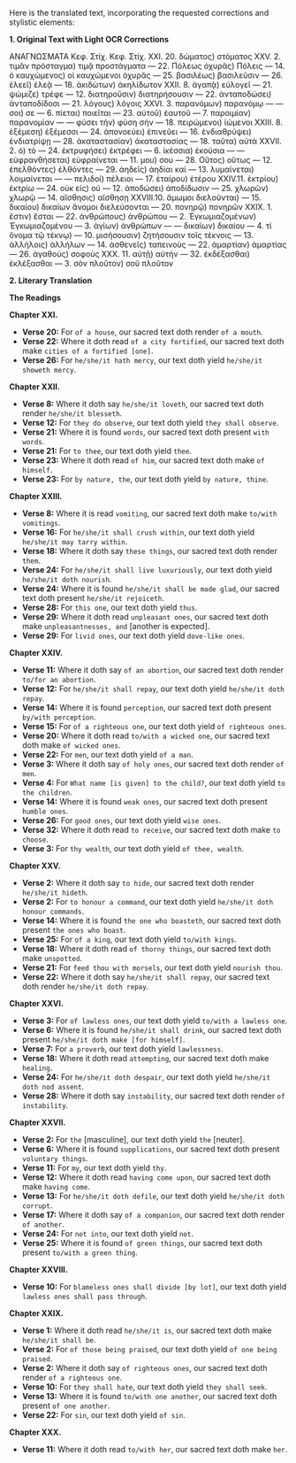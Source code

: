 Here is the translated text, incorporating the requested corrections and stylistic elements:

**1. Original Text with Light OCR Corrections**

ΑΝΑΓΝΩΣΜΑΤΑ
Κεφ. Στίχ.                     Κεφ. Στίχ.
XXI. 20. δώματος) στόματος    XXV. 2. τιμᾶν πρόσταγμα) τιμᾷ προστάγματα
— 22. Πόλεως ὀχυρᾶς) Πόλεις    — 14. ὁ καυχώμενος) οἱ καυχώμενοι
    ὀχυρᾶς                       — 25. βασιλέως) βασιλεῦσιν
— 26. ἐλεεῖ) ἐλεᾷ                  — 18. ἀκιδώτων) ἀκηλίδωτον
XXII. 8. ἀγαπᾷ) εὐλογεῖ         — 21. ψώμιζε) τρέφε
— 12. διατηροῦσιν) διατηρήσουσιν — 22. ἀνταποδώσει) ἀνταποδίδοσι
— 21. λόγους) λόγοις             XXVI. 3. παρανόμων) παρανόμῳ
— — σοι) σε                        — 6. πίεται) ποιεῖται
— 23. αὐτοῦ) ἑαυτοῦ           — 7. παροιμίαν) παρανομίαν
— — φύσει τήν) φύση σήν        — 18. πειρώμενοι) ἰώμενοι
XXIII. 8. ἐξέμεση) ἐξέμεσσι     — 24. ἀπονοεύει) ἐπινεῦει
— 16. ἐνδιαθρύψει) ἐνδιατρίψῃ   — 28. ἀκαταστασίαν) ἀκαταστασίας
— 18. ταῦτα) αὐτὰ              XXVII. 2. ὁ) τὸ
— 24. ἐκτρυφήσει) ἐκτρέφει      — 6. ἱκέσσια) ἐκούσια
— — εὐφρανθήσεται) εὐφραίνεται — 11. μου) σου
— 28. Οὕτος) οὕτως              — 12. ἐπελθόντες) ἐλθόντες
— 29. ἀηδεῖς) ἀηδίαι καὶ        — 13. λυμαίνεται) λοιμαίνεται
— — πελιδοί) πέλειοι           — 17. ἑταίρου) ἑτέρου
XXIV.11. ἐκτρίου) ἐκτρίω        — 24. οὐκ εἰς) οὐ
— 12. ἀποδώσει) ἀποδίδωσιν         — 25. χλωρῶν) χλωρῷ
— 14. αἴσθησις) αἴσθησῃ         XXVIII.10. ἄμωμοι διελοῦνται)
— 15. δικαίου) δικαίων               ἄνομοι διελεύσονται
— 20. πονηρῷ) πονηρῶν           XXIX. 1. ἔστιν) ἔσται
— 22. ἀνθρώπους) ἀνθρώπου     — 2. Ἐγκωμιαζομένων) Ἐγκωμιαζομένου
— 3. ἁγίων) ἀνθρώπων               — — δικαίων) δικαίου
— 4. τί ὄνομα τῷ τέκνῳ)        — 10. μισήσουσιν) ζητήσουσιν
    τοῖς τέκνοις                — 13. ἀλλήλοις) ἀλλήλων
— 14. ἀσθενεῖς) ταπεινοὺς          — 22. ἁμαρτίαν) ἁμαρτίας
— 26. ἀγαθοὺς) σοφοὺς            XXX. 11. αὐτῇ) αὐτήν
— 32. ἐκδέξασθαι) ἐκλέξασθαι
— 3. σὸν πλοῦτον) σοῦ πλοῦτον

**2. Literary Translation**

**The Readings**

**Chapter XXI.**
*   **Verse 20:** For `of a house`, our sacred text doth render `of a mouth`.
*   **Verse 22:** Where it doth read `of a city fortified`, our sacred text doth make `cities of a fortified [one]`.
*   **Verse 26:** For `he/she/it hath mercy`, our text doth yield `he/she/it showeth mercy`.

**Chapter XXII.**
*   **Verse 8:** Where it doth say `he/she/it loveth`, our sacred text doth render `he/she/it blesseth`.
*   **Verse 12:** For `they do observe`, our text doth yield `they shall observe`.
*   **Verse 21:** Where it is found `words`, our sacred text doth present `with words`.
*   **Verse 21:** For `to thee`, our text doth yield `thee`.
*   **Verse 23:** Where it doth read `of him`, our sacred text doth make `of himself`.
*   **Verse 23:** For `by nature, the`, our text doth yield `by nature, thine`.

**Chapter XXIII.**
*   **Verse 8:** Where it is read `vomiting`, our sacred text doth make `to/with vomitings`.
*   **Verse 16:** For `he/she/it shall crush within`, our text doth yield `he/she/it may tarry within`.
*   **Verse 18:** Where it doth say `these things`, our sacred text doth render `them`.
*   **Verse 24:** For `he/she/it shall live luxuriously`, our text doth yield `he/she/it doth nourish`.
*   **Verse 24:** Where it is found `he/she/it shall be made glad`, our sacred text doth present `he/she/it rejoiceth`.
*   **Verse 28:** For `this one`, our text doth yield `thus`.
*   **Verse 29:** Where it doth read `unpleasant ones`, our sacred text doth make `unpleasantnesses, and` [another is expected].
*   **Verse 29:** For `livid ones`, our text doth yield `dove-like ones`.

**Chapter XXIV.**
*   **Verse 11:** Where it doth say `of an abortion`, our sacred text doth render `to/for an abortion`.
*   **Verse 12:** For `he/she/it shall repay`, our text doth yield `he/she/it doth repay`.
*   **Verse 14:** Where it is found `perception`, our sacred text doth present `by/with perception`.
*   **Verse 15:** For `of a righteous one`, our text doth yield `of righteous ones`.
*   **Verse 20:** Where it doth read `to/with a wicked one`, our sacred text doth make `of wicked ones`.
*   **Verse 22:** For `men`, our text doth yield `of a man`.
*   **Verse 3:** Where it doth say `of holy ones`, our sacred text doth render `of men`.
*   **Verse 4:** For `What name [is given] to the child?`, our text doth yield `to the children`.
*   **Verse 14:** Where it is found `weak ones`, our sacred text doth present `humble ones`.
*   **Verse 26:** For `good ones`, our text doth yield `wise ones`.
*   **Verse 32:** Where it doth read `to receive`, our sacred text doth make `to choose`.
*   **Verse 3:** For `thy wealth`, our text doth yield `of thee, wealth`.

**Chapter XXV.**
*   **Verse 2:** Where it doth say `to hide`, our sacred text doth render `he/she/it hideth`.
*   **Verse 2:** For `to honour a command`, our text doth yield `he/she/it doth honour commands`.
*   **Verse 14:** Where it is found `the one who boasteth`, our sacred text doth present `the ones who boast`.
*   **Verse 25:** For `of a king`, our text doth yield `to/with kings`.
*   **Verse 18:** Where it doth read `of thorny things`, our sacred text doth make `unspotted`.
*   **Verse 21:** For `feed thou with morsels`, our text doth yield `nourish thou`.
*   **Verse 22:** Where it doth say `he/she/it shall repay`, our sacred text doth render `he/she/it doth repay`.

**Chapter XXVI.**
*   **Verse 3:** For `of lawless ones`, our text doth yield `to/with a lawless one`.
*   **Verse 6:** Where it is found `he/she/it shall drink`, our sacred text doth present `he/she/it doth make [for himself]`.
*   **Verse 7:** For `a proverb`, our text doth yield `lawlessness`.
*   **Verse 18:** Where it doth read `attempting`, our sacred text doth make `healing`.
*   **Verse 24:** For `he/she/it doth despair`, our text doth yield `he/she/it doth nod assent`.
*   **Verse 28:** Where it doth say `instability`, our sacred text doth render `of instability`.

**Chapter XXVII.**
*   **Verse 2:** For `the` [masculine], our text doth yield `the` [neuter].
*   **Verse 6:** Where it is found `supplications`, our sacred text doth present `voluntary things`.
*   **Verse 11:** For `my`, our text doth yield `thy`.
*   **Verse 12:** Where it doth read `having come upon`, our sacred text doth make `having come`.
*   **Verse 13:** For `he/she/it doth defile`, our text doth yield `he/she/it doth corrupt`.
*   **Verse 17:** Where it doth say `of a companion`, our sacred text doth render `of another`.
*   **Verse 24:** For `not into`, our text doth yield `not`.
*   **Verse 25:** Where it is found `of green things`, our sacred text doth present `to/with a green thing`.

**Chapter XXVIII.**
*   **Verse 10:** For `blameless ones shall divide [by lot]`, our text doth yield `lawless ones shall pass through`.

**Chapter XXIX.**
*   **Verse 1:** Where it doth read `he/she/it is`, our sacred text doth make `he/she/it shall be`.
*   **Verse 2:** For `of those being praised`, our text doth yield `of one being praised`.
*   **Verse 2:** Where it doth say `of righteous ones`, our sacred text doth render `of a righteous one`.
*   **Verse 10:** For `they shall hate`, our text doth yield `they shall seek`.
*   **Verse 13:** Where it is found `to/with one another`, our sacred text doth present `of one another`.
*   **Verse 22:** For `sin`, our text doth yield `of sin`.

**Chapter XXX.**
*   **Verse 11:** Where it doth read `to/with her`, our sacred text doth make `her`.